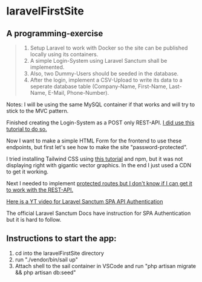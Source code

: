 # laravelFirstSite
## A programming-exercise

>1. Setup Laravel to work with Docker so the site can be published locally using its containers.
>2. A simple Login-System using Laravel Sanctum shall be implemented.
>3. Also, two Dummy-Users should be seeded in the database.
>4. After the login, implement a CSV-Upload to write its data to a seperate database table (Company-Name, First-Name, Last-Name, E-Mail, Phone-Number).

Notes:
I will be using the same MySQL container if that works and will try to stick to the MVC pattern.

Finished creating the Login-System as a POST only REST-API. [I did use this tutorial to do so.](https://www.laravelia.com/post/how-to-create-api-with-sanctum-authentication-in-laravel-10)

Now I want to make a simple HTML Form for the frontend to use these endpoints, but first let's see how to make the site "password-protected".

I tried installing Tailwind CSS using [this tutorial](https://tailkit.com/blog/how-to-add-tailwind-css-to-your-laravel-project) and npm, but it was not displaying right with gigantic vector graphics. In the end I just used a CDN to get it working.

Next I needed to implement [protected routes but I don't know if I can get it to work with the REST-API.](https://daily-dev-tips.com/posts/protecting-our-laravel-api-with-sanctum/)

[Here is a YT video for Laravel Sanctum SPA API Authentication](https://www.youtube.com/watch?v=8Uwn5M6WTe0)

The official Laravel Sanctum Docs have instruction for SPA Authentication but it is hard to follow.

## Instructions to start the app:
1. cd into the laravelFirstSite directory
2. run "./vendor/bin/sail up"
3. Attach shell to the sail container in VSCode
   and run "php artisan migrate && php artisan db:seed"
